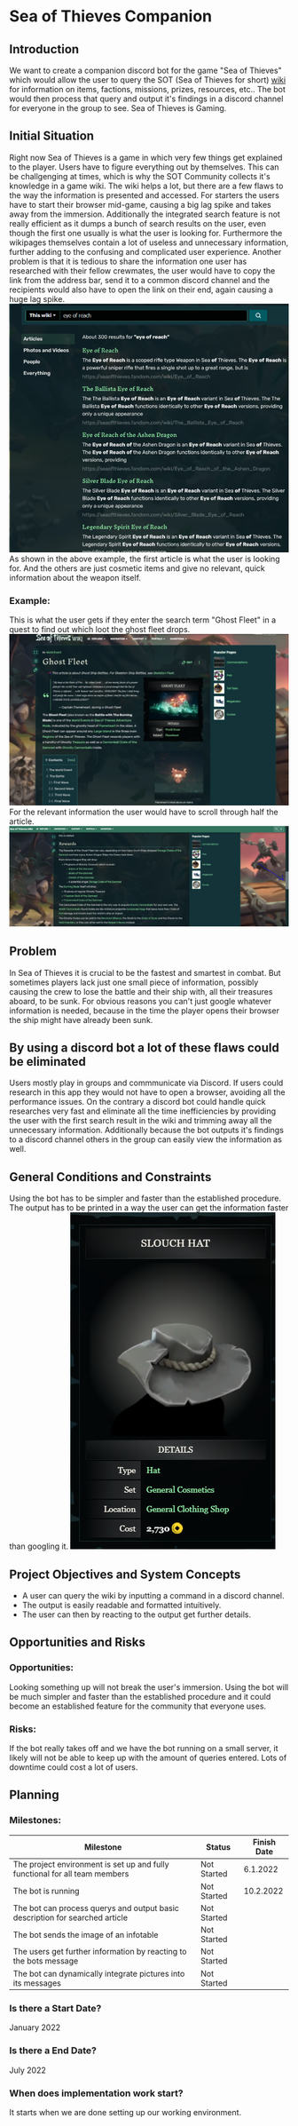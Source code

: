 # Sea of Thieves Companion

## Introduction

We want to create a companion discord bot for the game "Sea of Thieves" which would allow the user to query the SOT (Sea of Thieves for short) [wiki](https://seaofthieves.fandom.com/wiki/Sea_of_Thieves_Wiki) for information on items, factions, missions, prizes, resources, etc.. The bot would then process that query and output it's findings in a discord channel for everyone in the group to see. Sea of Thieves is Gaming.


## Initial Situation
Right now Sea of Thieves is a game in which very few things get explained to the player. Users have to figure everything out by themselves. This can be challgenging at times, which is why the SOT Community collects it's knowledge in a game wiki. The wiki helps a lot, but there are a few flaws to the way the information is presented and accessed. For starters the users have to start their browser mid-game, causing a big lag spike and takes away from the immersion. Additionally the integrated search feature is not really efficient as it dumps a bunch of search results on the user, even though the first one usually is what the user is looking for. Furthermore the wikipages themselves contain a lot of useless and unnecessary information, further adding to the confusing and complicated user experience. Another problem is that it is tedious to share the information one user has researched with their fellow crewmates, the user would have to copy the link from the address bar, send it to a common discord channel and the recipients would also have to open the link on their end, again causing a huge lag spike.
![](eyeofreach.png)
As shown in the above example, the first article is what the user is looking for. And the others are just cosmetic items and give no relevant, quick information about the weapon itself.

### Example: 
This is what the user gets if they enter the search term "Ghost Fleet" in a quest to find out which loot the ghost fleet drops.
![](ghostFleetWiki1.PNG)
For the relevant information the user would have to scroll through half the article.
![](ghostFleetWiki2.PNG)

## Problem
In Sea of Thieves it is crucial to be the fastest and smartest in combat. But sometimes players lack just one small piece of information, possibly causing the crew to lose the battle and their ship with, all their treasures aboard, to be sunk. For obvious reasons you can't just google whatever information is needed, because in the time the player opens their browser the ship might have already been sunk.

## By using a discord bot a lot of these flaws could be eliminated
Users mostly play in groups and commmunicate via Discord. If users could research in this app they would not have to open a browser, avoiding all the performance issues. On the contrary a discord bot could handle quick researches very fast and eliminate all the time inefficiencies by providing the user with the first search result in the wiki and trimming away all the unnecessary information. 
Additionally because the bot outputs it's findings to a discord channel others in the group can easily view the information as well.
  

## General Conditions and Constraints

Using the bot has to be simpler and faster than the established procedure.
The output has to be printed in a way the user can get the information faster than googling it.
![](slouch_hat.png)


## Project Objectives and System Concepts

* A user can query the wiki by inputting a command in a discord channel.
* The output is easily readable and formatted intuitively.
* The user can then by reacting to the output get further details.
  

## Opportunities and Risks

### Opportunities:
Looking something up will not break the user's immersion.
Using the bot will be much simpler and faster than the established procedure and it could become an established feature for the community that everyone uses.
### Risks:
If the bot really takes off and we have the bot running on a small server, it likely will not be able to keep up with the amount of queries entered. Lots of downtime could cost a lot of users.
## Planning
### Milestones:
| Milestone                                                                    	| Status      	| Finish Date 	|
|------------------------------------------------------------------------------	|-------------	|-------------	|
| The project environment is set up and fully functional for all team members  	| Not Started 	|6.1.2022      	|
| The bot is running                                                           	| Not Started 	|10.2.2022     	|
| The bot can process querys and output basic description for searched article 	| Not Started 	|             	|
| The bot sends the image of an infotable                                      	| Not Started 	|             	|
| The users get further information by reacting to the bots message            	| Not Started 	|             	|
| The bot can dynamically integrate pictures into its messages                 	| Not Started 	|             	|

### Is there a Start Date?
January 2022
### Is there a End Date?
July 2022
### When does implementation work start?
It starts when we are done setting up our working environment.
